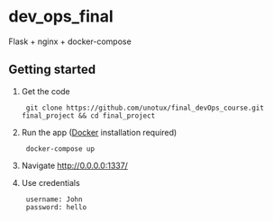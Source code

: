 # dev_ops_final
 
Flask + nginx + docker-compose

## Getting started

1. Get the code

        git clone https://github.com/unotux/final_devOps_course.git final_project && cd final_project
   
   
2. Run the app ([Docker](https://docs.docker.com/get-docker/) installation required)

        docker-compose up

3. Navigate http://0.0.0.0:1337/


4. Use credentials

        username: John 
        password: hello